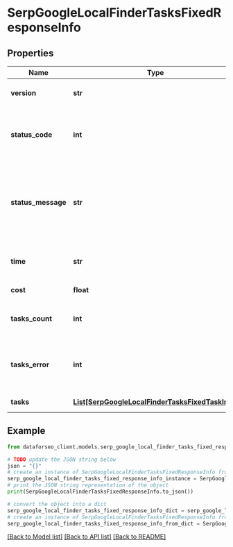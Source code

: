 # SerpGoogleLocalFinderTasksFixedResponseInfo


## Properties

Name | Type | Description | Notes
------------ | ------------- | ------------- | -------------
**version** | **str** | the current version of the API | [optional] 
**status_code** | **int** | general status code you can find the full list of the response codes here | [optional] 
**status_message** | **str** | general informational message you can find the full list of general informational messages here | [optional] 
**time** | **str** | total execution time, seconds | [optional] 
**cost** | **float** | total tasks cost, USD | [optional] 
**tasks_count** | **int** | the number of tasks in the tasks array | [optional] 
**tasks_error** | **int** | the number of tasks in the tasks array returned with an error | [optional] 
**tasks** | [**List[SerpGoogleLocalFinderTasksFixedTaskInfo]**](SerpGoogleLocalFinderTasksFixedTaskInfo.md) | array of tasks | [optional] 

## Example

```python
from dataforseo_client.models.serp_google_local_finder_tasks_fixed_response_info import SerpGoogleLocalFinderTasksFixedResponseInfo

# TODO update the JSON string below
json = "{}"
# create an instance of SerpGoogleLocalFinderTasksFixedResponseInfo from a JSON string
serp_google_local_finder_tasks_fixed_response_info_instance = SerpGoogleLocalFinderTasksFixedResponseInfo.from_json(json)
# print the JSON string representation of the object
print(SerpGoogleLocalFinderTasksFixedResponseInfo.to_json())

# convert the object into a dict
serp_google_local_finder_tasks_fixed_response_info_dict = serp_google_local_finder_tasks_fixed_response_info_instance.to_dict()
# create an instance of SerpGoogleLocalFinderTasksFixedResponseInfo from a dict
serp_google_local_finder_tasks_fixed_response_info_from_dict = SerpGoogleLocalFinderTasksFixedResponseInfo.from_dict(serp_google_local_finder_tasks_fixed_response_info_dict)
```
[[Back to Model list]](../README.md#documentation-for-models) [[Back to API list]](../README.md#documentation-for-api-endpoints) [[Back to README]](../README.md)


